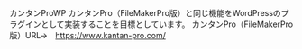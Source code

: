 カンタンProWP
カンタンPro（FileMakerPro版）と同じ機能をWordPressのプラグインとして実装することを目標としています。
カンタンPro（FileMakerPro版）URL→　https://www.kantan-pro.com/
